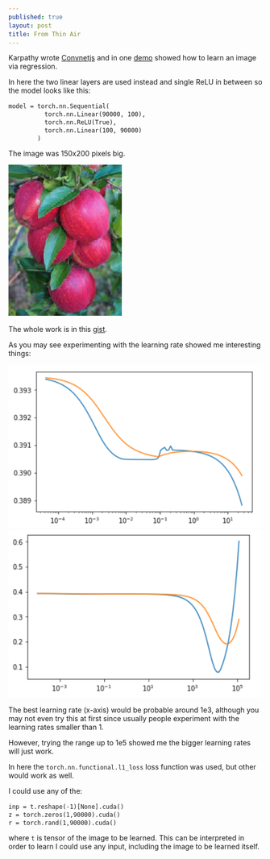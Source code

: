 ```yaml
---
published: true
layout: post
title: From Thin Air
---
```


Karpathy wrote [Convnetjs](https://cs.stanford.edu/people/karpathy/convnetjs/) and in one [demo](https://cs.stanford.edu/people/karpathy/convnetjs/demo/image_regression.html) showed how to learn an image via regression.

In here the two linear layers are used instead and single ReLU in between so the model looks like this:

```
model = torch.nn.Sequential(
          torch.nn.Linear(90000, 100),          
          torch.nn.ReLU(True),
          torch.nn.Linear(100, 90000)
        )
```

The image was 150x200 pixels big.

![IMG](/images/fromthinair1.PNG)

The whole work is in this [gist](https://gist.github.com/dejanbatanjac/e929dc4f2b1effcb2513ff5e5b37dd72).

As you may see experimenting with the learning rate showed me interesting things:

![IMG](/images/fromthinair2.PNG)
![IMG](/images/fromthinair3.PNG)

The best learning rate (x-axis) would be probable around 1e3, although you may not even try this at first since usually people experiment with the learning rates smaller than 1.

However, trying the range up to 1e5 showed me the bigger learning rates will just work.

In here the `torch.nn.functional.l1_loss` loss function was used, but other would work as well.

I could use any of the:
```
inp = t.reshape(-1)[None].cuda()
z = torch.zeros(1,90000).cuda()
r = torch.rand(1,90000).cuda()
```
where `t` is tensor of the image to be learned.
This can be interpreted in order to learn I could use any input, including the image to be learned itself.


